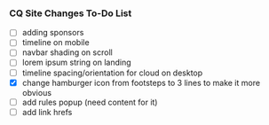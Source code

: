 ### CQ Site Changes To-Do List

- [ ] adding sponsors
- [ ] timeline on mobile
- [ ] navbar shading on scroll
- [ ] lorem ipsum string on landing
- [ ] timeline spacing/orientation for cloud on desktop
- [x] change hamburger icon from footsteps to 3 lines to make it more obvious
- [ ] add rules popup (need content for it)
- [ ] add link hrefs
